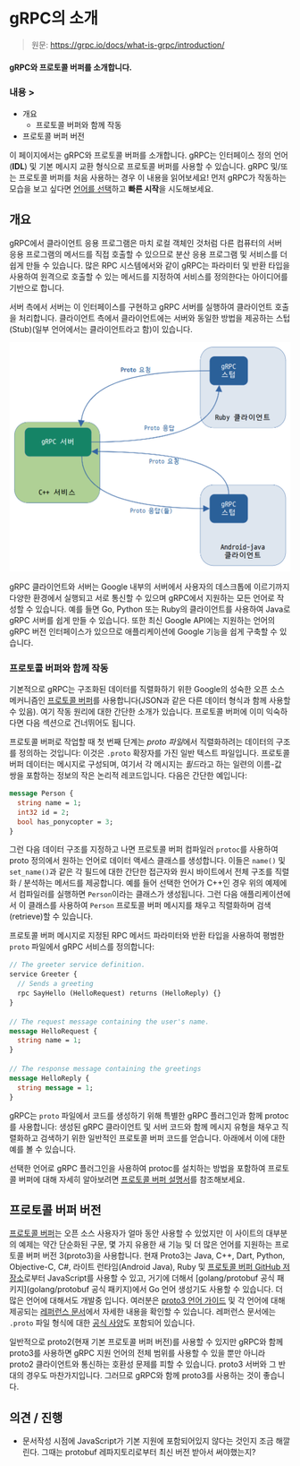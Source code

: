 # gRPC의 소개

> 원문: https://grpc.io/docs/what-is-grpc/introduction/

#### gRPC와 프로토콜 버퍼를 소개합니다.

### 내용 >

* 개요
  * 프로토콜 버퍼와 함께 작동
* 프로토콜 버퍼 버전

이 페이지에서는 gRPC와 프로토콜 버퍼를 소개합니다. gRPC는 인터페이스 정의 언어(**IDL**) 및 기본 메시지 교환 형식으로 프로토콜 버퍼를 사용할 수 있습니다. gRPC 및/또는 프로토콜 버퍼를 처음 사용하는 경우 이 내용을 읽어보세요! 먼저 gRPC가 작동하는 모습을 보고 싶다면 [언어를 선택](../languages)하고 **빠른 시작**을 시도해보세요.



## 개요

gRPC에서 클라이언트 응용 프로그램은 마치 로컬 객체인 것처럼 다른 컴퓨터의 서버 응용 프로그램의 메서드를 직접 호출할 수 있으므로 분산 응용 프로그램 및 서비스를 더 쉽게 만들 수 있습니다. 많은 RPC 시스템에서와 같이 gRPC는 파라미터 및 반환 타입을 사용하여 원격으로 호출할 수 있는 메서드를 지정하여 서비스를 정의한다는 아이디어를 기반으로 합니다.

서버 측에서 서버는 이 인터페이스를 구현하고 gRPC 서버를 실행하여 클라이언트 호출을 처리합니다. 클라이언트 측에서 클라이언트에는 서버와 동일한 방법을 제공하는 스텁(Stub)(일부 언어에서는 클라이언트라고 함)이 있습니다. 

![overview-diagram](doc-reousrces/overview-diagram.png)

gRPC 클라이언트와 서버는 Google 내부의 서버에서 사용자의 데스크톱에 이르기까지 다양한 환경에서 실행되고 서로 통신할 수 있으며 gRPC에서 지원하는 모든 언어로 작성할 수 있습니다. 예를 들면 Go, Python 또는 Ruby의 클라이언트를 사용하여 Java로 gRPC 서버를 쉽게 만들 수 있습니다. 또한 최신 Google API에는 지원하는 언어의 gRPC 버전 인터페이스가 있으므로 애플리케이션에 Google 기능을 쉽게 구축할 수 있습니다.



### 프로토콜 버퍼와 함께 작동

기본적으로 gRPC는 구조화된 데이터를 직렬화하기 위한 Google의 성숙한 오픈 소스 메커니즘인 [프로토콜 버퍼](https://developers.google.com/protocol-buffers/docs/overview)를 사용합니다(JSON과 같은 다른 데이터 형식과 함께 사용할 수 있음). 여기 작동 원리에 대한 간단한 소개가 있습니다. 프로토콜 버퍼에 이미 익숙하다면 다음 섹션으로 건너뛰어도 됩니다.

프로토콜 버퍼로 작업할 때 첫 번째 단계는 *proto 파일*에서 직렬화하려는 데이터의 구조를 정의하는 것입니다: 이것은 `.proto` 확장자를 가진 일반 텍스트 파일입니다. 프로토콜 버퍼 데이터는 메시지로 구성되며, 여기서 각 메시지는 *필드*라고 하는 일련의 이름-값 쌍을 포함하는 정보의 작은 논리적 레코드입니다. 다음은 간단한 예입니다:

```protobuf
message Person {
  string name = 1;
  int32 id = 2;
  bool has_ponycopter = 3;
}
```

그런 다음 데이터 구조를 지정하고 나면 프로토콜 버퍼 컴파일러 `protoc`를 사용하여 proto 정의에서 원하는 언어로 데이터 액세스 클래스를 생성합니다. 이들은 `name()` 및 `set_name()`과 같은 각 필드에 대한 간단한 접근자와 원시 바이트에서 전체 구조를 직렬화 / 분석하는 메서드를 제공합니다. 예를 들어 선택한 언어가 C++인 경우 위의 예제에서 컴파일러를 실행하면 `Person`이라는 클래스가 생성됩니다. 그런 다음 애플리케이션에서 이 클래스를 사용하여 `Person` 프로토콜 버퍼 메시지를 채우고 직렬화하며 검색(retrieve)할 수 있습니다.  

프로토콜 버퍼 메시지로 지정된 RPC 메서드 파라미터와 반환 타입을 사용하여 평범한 `proto` 파일에서 gRPC 서비스를 정의합니다:

```protobuf
// The greeter service definition.
service Greeter {
  // Sends a greeting
  rpc SayHello (HelloRequest) returns (HelloReply) {}
}

// The request message containing the user's name.
message HelloRequest {
  string name = 1;
}

// The response message containing the greetings
message HelloReply {
  string message = 1;
}
```

gRPC는 `proto` 파일에서 코드를 생성하기 위해 특별한 gRPC 플러그인과 함께 protoc를 사용합니다: 생성된 gRPC 클라이언트 및 서버 코드와 함께 메시지 유형을 채우고 직렬화하고 검색하기 위한 일반적인 프로토콜 버퍼 코드를 얻습니다. 아래에서 이에 대한 예를 볼 수 있습니다.

선택한 언어로 gRPC 플러그인을 사용하여 protoc를 설치하는 방법을 포함하여 프로토콜 버퍼에 대해 자세히 알아보려면 [프로토콜 버퍼 설명서](https://developers.google.com/protocol-buffers/docs/overview)를 참조해보세요.



## 프로토콜 버퍼 버전

[프로토콜 버퍼](https://developers.google.com/protocol-buffers/docs/overview)는 오픈 소스 사용자가 얼마 동안 사용할 수 있었지만 이 사이트의 대부분의 예제는 약간 단순화된 구문, 몇 가지 유용한 새 기능 및 더 많은 언어를 지원하는 프로토콜 버퍼 버전 3(proto3)을 사용합니다. 현재 Proto3는 Java, C++, Dart, Python, Objective-C, C#, 라이트 런타임(Android Java), Ruby 및 [프로토콜 버퍼 GitHub 저장소](https://github.com/google/protobuf/releases)로부터 JavaScript를 사용할 수 있고, 거기에 더해서 [golang/protobuf 공식 패키지](golang/protobuf 공식 패키지)에서 Go 언어 생성기도 사용할 수 있습니다. 더 많은 언어에 대해서도 개발중 입니다. 여러분은 [proto3 언어 가이드](https://developers.google.com/protocol-buffers/docs/proto3) 및 각 언어에 대해 제공되는 [레퍼런스 문서](https://developers.google.com/protocol-buffers/docs/reference/overview)에서 자세한 내용을 확인할 수 있습니다. 레퍼런스 문서에는 `.proto` 파일 형식에 대한 [공식 사양](https://developers.google.com/protocol-buffers/docs/reference/proto3-spec)도 포함되어 있습니다.

일반적으로 proto2(현재 기본 프로토콜 버퍼 버전)를 사용할 수 있지만 gRPC와 함께 proto3를 사용하면 gRPC 지원 언어의 전체 범위를 사용할 수 있을 뿐만 아니라 proto2 클라이언트와 통신하는 호환성 문제를 피할 수 있습니다. proto3 서버와 그 반대의 경우도 마찬가지입니다. 그러므로 gRPC와 함께 proto3를 사용하는 것이 좋습니다.





## 의견 / 진행

* 문서작성 시점에 JavaScript가 기본 지원에 포함되어있지 않다는 것인지 조금 해깔린다. 그때는 protobuf 레파지토리로부터 최신 버전 받아서 써야했는지?

  